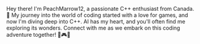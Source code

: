 Hey there! I'm PeachMarrow12, a passionate C++ enthusiast from Canada. 🍁 My journey into the world of coding started with a love for games, and now I'm diving deep into C++. AI has my heart, and you'll often find me exploring its wonders. Connect with me as we embark on this coding adventure together! 🚀🎮👾
